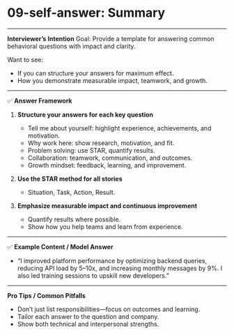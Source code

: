 # 09-self-answer: Summary

---

**Interviewer’s Intention**
Goal: Provide a template for answering common behavioral questions with impact and clarity.

Want to see:

- If you can structure your answers for maximum effect.
- How you demonstrate measurable impact, teamwork, and growth.

---

✅ **Answer Framework**

1. **Structure your answers for each key question**

   - Tell me about yourself: highlight experience, achievements, and motivation.
   - Why work here: show research, motivation, and fit.
   - Problem solving: use STAR, quantify results.
   - Collaboration: teamwork, communication, and outcomes.
   - Growth mindset: feedback, learning, and improvement.

2. **Use the STAR method for all stories**

   - Situation, Task, Action, Result.

3. **Emphasize measurable impact and continuous improvement**
   - Quantify results where possible.
   - Show how you help teams and learn from experience.

---

✅ **Example Content / Model Answer**

- “I improved platform performance by optimizing backend queries, reducing API load by 5–10x, and increasing monthly messages by 9%. I also led training sessions to upskill new developers.”

---

**Pro Tips / Common Pitfalls**

- Don’t just list responsibilities—focus on outcomes and learning.
- Tailor each answer to the question and company.
- Show both technical and interpersonal strengths.
